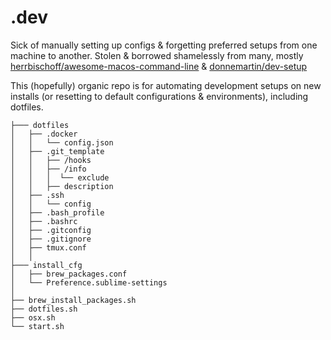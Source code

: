 # .dev
Sick of manually setting up configs & forgetting preferred setups from one machine to another.
Stolen & borrowed shamelessly from many, mostly [herrbischoff/awesome-macos-command-line](https://github.com/herrbischoff/awesome-macos-command-line) & [donnemartin/dev-setup](https://github.com/donnemartin/dev-setup)

This (hopefully) organic repo is for automating development setups on new installs (or resetting to default configurations & environments), including dotfiles.

[//]: # (
	guide:
	- if inside a folder there's a subfolder that doesn't need its content listed, prefix all the names of subfolders in the same level with a slash, otherwise leave the slash out.
	- add whitespace between root folders & files, but after first child sublevel avoid whitespace.
	)

	├─── dotfiles
	│   ├── .docker
	│   │  	└── config.json
	│   ├── .git_template
	│   │   ├── /hooks
	│   │   ├── /info
	│   │   │  └── exclude
	│   │   ├── description
	│   ├── .ssh
	│   │   └── config
	│   ├── .bash_profile
	│   ├── .bashrc
	│   ├── .gitconfig
	│   ├── .gitignore
	│   ├── tmux.conf
	│   │
	├─── install_cfg
	│   ├── brew_packages.conf
	│   └── Preference.sublime-settings
	│  
	├── brew_install_packages.sh
	├── dotfiles.sh
	├── osx.sh
	└── start.sh

